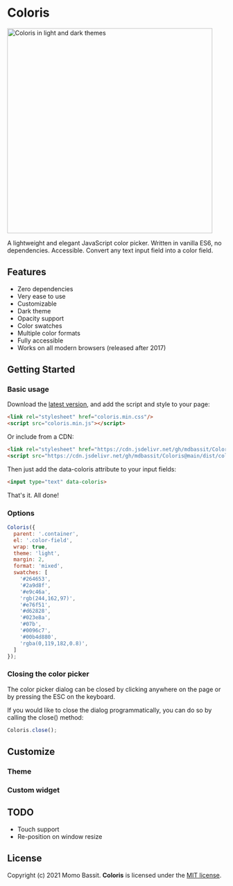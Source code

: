 
# Coloris

<img src="https://github.com/mdbassit/Coloris/blob/main/images/coloris-light-dark.png?raw=true" alt="Coloris in light and dark themes" width="473"/>

A lightweight and elegant JavaScript color picker. Written in vanilla ES6, no dependencies. Accessible.
Convert any text input field into a color field.

## Features

* Zero dependencies
* Very ease to use
* Customizable
* Dark theme
* Opacity support
* Color swatches
* Multiple color formats
* Fully accessible
* Works on all modern browsers (released after 2017)

## Getting Started

### Basic usage

Download the [latest version](https://github.com/mdbassit/Coloris/releases/latest), and add the script and style to your page:
```html
<link rel="stylesheet" href="coloris.min.css"/>
<script src="coloris.min.js"></script>
```

Or include from a CDN:
```html
<link rel="stylesheet" href="https://cdn.jsdelivr.net/gh/mdbassit/Coloris@main/dist/coloris.min.css"/>
<script src="https://cdn.jsdelivr.net/gh/mdbassit/Coloris@main/dist/coloris.min.js"></script>
```

Then just add the data-coloris attribute to your input fields:
```html
<input type="text" data-coloris>
```

That's it. All done!

### Options

```js
Coloris({
  parent: '.container',
  el: '.color-field',
  wrap: true,
  theme: 'light',
  margin: 2,
  format: 'mixed',
  swatches: [
    '#264653',
    '#2a9d8f',
    '#e9c46a',
    'rgb(244,162,97)',
    '#e76f51',
    '#d62828',
    '#023e8a',
    '#07b',
    '#0096c7',
    '#00b4d880',
    'rgba(0,119,182,0.8)',
  ]
});
```

### Closing the color picker

The color picker dialog can be closed by clicking anywhere on the page or by pressing the ESC on the keyboard.

If you would like to close the dialog programmatically, you can do so by calling the close() method:
```js
Coloris.close();
```

## Customize

### Theme

### Custom widget

## TODO

* Touch support
* Re-position on window resize

## License

Copyright (c) 2021 Momo Bassit.
**Coloris** is licensed under the [MIT license](https://github.com/mdbassit/Coloris/blob/main/LICENSE).
